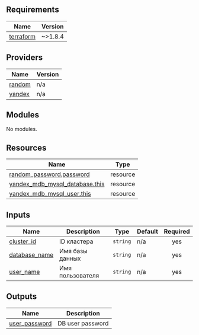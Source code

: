 ## Requirements

| Name | Version |
|------|---------|
| <a name="requirement_terraform"></a> [terraform](#requirement\_terraform) | ~>1.8.4 |

## Providers

| Name | Version |
|------|---------|
| <a name="provider_random"></a> [random](#provider\_random) | n/a |
| <a name="provider_yandex"></a> [yandex](#provider\_yandex) | n/a |

## Modules

No modules.

## Resources

| Name | Type |
|------|------|
| [random_password.password](https://registry.terraform.io/providers/hashicorp/random/latest/docs/resources/password) | resource |
| [yandex_mdb_mysql_database.this](https://registry.terraform.io/providers/yandex-cloud/yandex/latest/docs/resources/mdb_mysql_database) | resource |
| [yandex_mdb_mysql_user.this](https://registry.terraform.io/providers/yandex-cloud/yandex/latest/docs/resources/mdb_mysql_user) | resource |

## Inputs

| Name | Description | Type | Default | Required |
|------|-------------|------|---------|:--------:|
| <a name="input_cluster_id"></a> [cluster\_id](#input\_cluster\_id) | ID кластера | `string` | n/a | yes |
| <a name="input_database_name"></a> [database\_name](#input\_database\_name) | Имя базы данных | `string` | n/a | yes |
| <a name="input_user_name"></a> [user\_name](#input\_user\_name) | Имя пользователя | `string` | n/a | yes |

## Outputs

| Name | Description |
|------|-------------|
| <a name="output_user_password"></a> [user\_password](#output\_user\_password) | DB user password |
